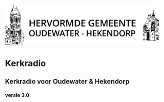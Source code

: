 ![logo](Logo-Oudewater-Hekendorp.jpeg)
# Kerkradio
## Kerkradio voor Oudewater & Hekendorp
### versie 3.0
